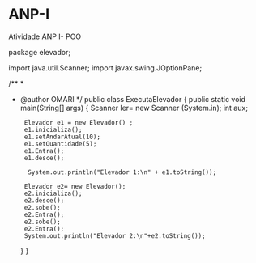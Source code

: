 # ANP-I
Atividade ANP I- POO

package elevador;

import java.util.Scanner;
import javax.swing.JOptionPane;

/**
 *
 * @author OMARI
 */
public class ExecutaElevador {
    public static void main(String[] args) {
        Scanner ler= new Scanner (System.in);
        int aux;
        
        Elevador e1 = new Elevador() ;
        e1.inicializa();
        e1.setAndarAtual(10);
        e1.setQuantidade(5);
        e1.Entra();
        e1.desce();
        
         System.out.println("Elevador 1:\n" + e1.toString());
         
        Elevador e2= new Elevador();
        e2.inicializa();
        e2.desce();
        e2.sobe();
        e2.Entra();
        e2.sobe();
        e2.Entra();
        System.out.println("Elevador 2:\n"+e2.toString());
    }
}
